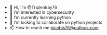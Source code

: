 - 👋 Hi, I’m @Triplenkay76
- 👀 I’m interested in cybersecurity
- 🌱 I’m currently learning python
- 💞️ I’m looking to collaborate on python projects
- 📫 How to reach me nicobis76@outlook.com

<!---
Triplenkay76/Triplenkay76 is a ✨ special ✨ repository because its `README.md` (this file) appears on your GitHub profile.
You can click the Preview link to take a look at your changes.
--->
